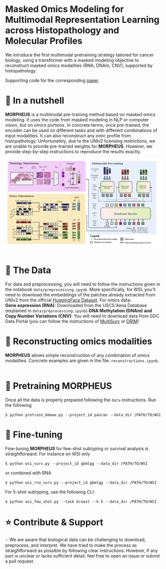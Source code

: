  <h1> Masked Omics Modeling for Multimodal Representation Learning across Histopathology and Molecular Profiles </h1>

We introduce the first multimodal pretraining strategy tailored for cancer biology, using a transformer with a masked modeling objective to reconstruct masked omics modalities (RNA, DNAm, CNV), supported by histopathology.

Supporting code for the corresponding [paper](https://arxiv.org/)

# 🌰 In a nutshell
**MORPHEUS** is a multimodal pre-training method based on masked omics modeling. 
It uses the code from masked modeling in NLP or computer vision, but on omics portions.
In concrete terms, once pre-trained, the encoder can be used on different tasks and with different combinations of input modalities.
It can also reconstruct any omic profile from histopathology.
Unfortunately, due to the UNIv2 licensing restrictions, we are unable to provide pre-trained weights for **MORPHEUS**. 
However, we provide step-by-step instructions to reproduce the results exactly.


<div align="center">
  <img src="static/morpheus.png" alt="description of image"/>
</div>

<br>

# 📂 The Data
For data and preprocessing, you will need to follow the instructions given in the notebook `data/preprocessing.ipynb`.
More specifically, for WSI, you'll need to download the embeddings of the patches already extracted from UNIv2 from the official [HuggingFace Dataset](https://huggingface.co/datasets/MahmoodLab/UNI2-h-features).
For omics data: <br>
**Gene expression (RNA)**: Downloaded from the USCS Xena Database (explained in `data/preprocessing.ipynb`)
**DNA Methylation (DNAm) and Copy Number Variations (CNV)**: You will need to download data from GDC Data Portal (you can follow the instructions of [MultiSurv](https://github.com/luisvalesilva/multisurv/tree/master/data) or [DRIM](https://github.com/Lucas-rbnt/DRIM/tree/main/data))


# 🧠 Reconstructing omics modalities
**MORPHEUS** allows simple reconstruction of any combination of omics modalities.
Concrete examples are given in the file: `reconstructions.ipynb`.
<br>
<br>

# 🔄 Pretraining MORPHEUS
Once all the data is properly prepared following the `data` instructions.
Run the following
```
$ python pretrain_bmmae.py --project_id pancan --data_dir /PATH/TO/WSI
```

# 🎯 Fine-tuning
Fine-tuning **MORPHEUS** for few-shot subtyping or survival analysis is straightforward. 
For instance on WSI only
```
$ python wsi_surv.py --project_id gbmlgg --data_dir /PATH/TO/WSI
```
or combined with RNA
```
$ python wsi_rna_surv.py --project_id gbmlgg --data_dir /PATH/TO/WSI
```

For 5-shot subtyping, use the following CLI: 
<br>
```
$ python wsi_few_shot.py --task breast --k 5 --data_dir /PATH/TO/WSI
```

# ⭐ Contribute & Support

💡 We are aware that biological data can be challenging to download, preprocess, and interpret. We have tried to make the process as straightforward as possible by following clear instructions. However, if any part is unclear or lacks sufficient detail, feel free to open an issue or submit a pull request.
<br>
<br>
